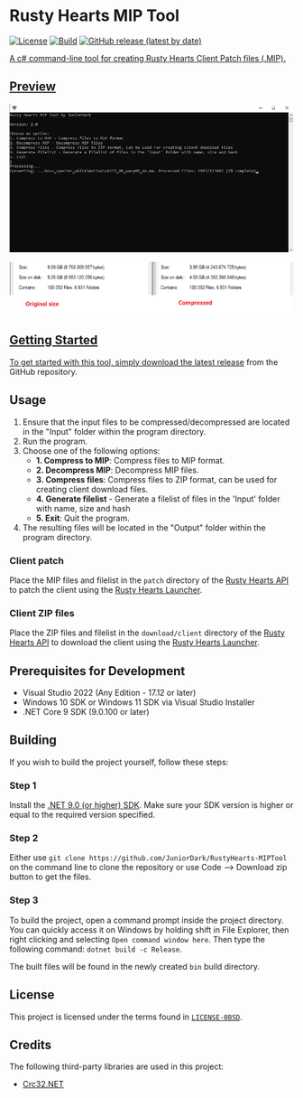 # Rusty Hearts MIP Tool
[![License](https://img.shields.io/github/license/JuniorDark/RustyHearts-MIPTool?color=green)](LICENSE)
[![Build](https://github.com/JuniorDark/RustyHearts-MIPTool/actions/workflows/build.yml/badge.svg)](https://github.com/JuniorDark/RustyHearts-MIPTool/actions/workflows/build.yml)
[![GitHub release (latest by date)](https://img.shields.io/github/v/release/JuniorDark/RustyHearts-MIPTool)](https://github.com/JuniorDark/RustyHearts-MIPTool/releases/latest) <a href="https://github.com/JuniorDark/RustyHearts-MIPTool/releases">

A c# command-line tool for creating Rusty Hearts Client Patch files (.MIP).

## Preview
![image](preview.png)
   
![image](size.png)

## Getting Started
To get started with this tool, simply download the latest [release](https://github.com/JuniorDark/RustyHearts-MIPTool/releases/latest) from the GitHub repository. 

## Usage
1. Ensure that the input files to be compressed/decompressed are located in the "Input" folder within the program directory.
2. Run the program.
3. Choose one of the following options:
   - **1. Compress to MIP**: Compress files to MIP format.
   - **2. Decompress MIP**:  Decompress MIP files.
   - **3. Compress files**: Compress files to ZIP format, can be used for creating client download files.
   - **4. Generate filelist** - Generate a filelist of files in the 'Input' folder with name, size and hash
   - **5. Exit**: Quit the program.
4. The resulting files will be located in the "Output" folder within the program directory.

### Client patch
Place the MIP files and filelist in the `patch` directory of the [Rusty Hearts API](https://github.com/JuniorDark/RustyHearts-API) to patch the client using the [Rusty Hearts Launcher](https://github.com/JuniorDark/RustyHearts-Launcher).

### Client ZIP files
Place the ZIP files and filelist in the `download/client` directory of the [Rusty Hearts API](https://github.com/JuniorDark/RustyHearts-API) to download the client using the [Rusty Hearts Launcher](https://github.com/JuniorDark/RustyHearts-Launcher).

## Prerequisites for Development
* Visual Studio 2022 (Any Edition - 17.12 or later)
* Windows 10 SDK or Windows 11 SDK via Visual Studio Installer
* .NET Core 9 SDK (9.0.100 or later)

## Building

If you wish to build the project yourself, follow these steps:

### Step 1

Install the [.NET 9.0 (or higher) SDK](https://dotnet.microsoft.com/download/dotnet/9.0).
Make sure your SDK version is higher or equal to the required version specified. 

### Step 2

Either use `git clone https://github.com/JuniorDark/RustyHearts-MIPTool` on the command line to clone the repository or use Code --> Download zip button to get the files.

### Step 3

To build the project, open a command prompt inside the project directory.
You can quickly access it on Windows by holding shift in File Explorer, then right clicking and selecting `Open command window here`.
Then type the following command: `dotnet build -c Release`.
 
The built files will be found in the newly created `bin` build directory.

## License
This project is licensed under the terms found in [`LICENSE-0BSD`](LICENSE).

## Credits
The following third-party libraries are used in this project:
* [Crc32.NET](https://www.nuget.org/packages/Crc32.NET)
